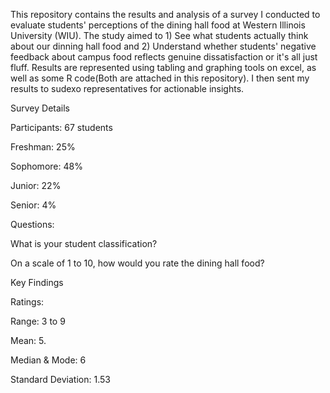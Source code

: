 This repository contains the results and analysis of a survey I conducted to evaluate students' perceptions of the dining hall food at 
Western Illinois University (WIU). The study aimed to 1) See what students actually think about our dinning hall food and 2) Understand
whether students' negative feedback about campus food reflects genuine dissatisfaction or it's all just fluff. Results are represented
using tabling and graphing tools on excel, as well as some R code(Both are attached in this repository). I then sent my results to sudexo
representatives for actionable insights. 


Survey Details

Participants: 67 students

Freshman: 25%

Sophomore: 48%

Junior: 22%

Senior: 4%

Questions:

What is your student classification?

On a scale of 1 to 10, how would you rate the dining hall food?

Key Findings 

Ratings:

Range: 3 to 9

Mean: 5.

Median & Mode: 6

Standard Deviation: 1.53


